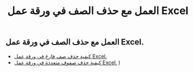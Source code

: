﻿---
title: العمل مع حذف الصف في ورقة عمل Excel
second_title: Aspose.Cells Cloud Documen
linktitle: حذف
type: docs
url: /ar/rows/delete/
keywords: Working with deleting row on an Excel worksheet. How to add rows on an Excel worksheet
description: Aspose.Cells Cloud REST API يدعم حذف الصفوف في ورقة عمل Excel. يدعم SDK أنواع لغات التطوير. وهي تشمل Android وC# وGo وJava وNodeJS وPerl وPHP وPython وRuby وswift.
weight: 20
kwords: Excel، Office Cloud، REST API، جدول البيانات، PDF، CSV، Json، Markdwon، العمل مع حذف الصف في ورقة عمل Excel
---
## العمل مع حذف الصف في ورقة عمل Excel.

- [كيفية حذف صف فارغ في ورقة عمل Excel.](/cells/ar/rows/delete/row/) 
- [كيفية حذف صفوف متعددة في ورقة عمل Excel.](/cells/ar/rows/delete/rows/) ) 

